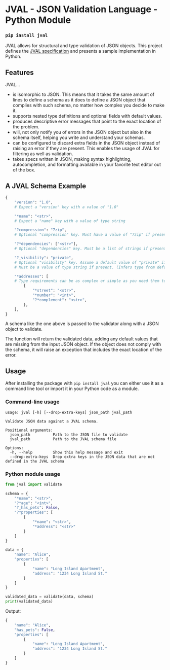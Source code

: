 # JVAL - JSON Validation Language - Python Module

### `pip install jval`

JVAL allows for structural and type validation of JSON objects.
This project defines the [JVAL specification](https://github.com/Julynx/jval/blob/main/README.md) and presents a sample implementation in Python.

## Features

JVAL...

- is isomorphic to JSON. This means that it takes the same amount of lines to define a schema as it does to define a JSON object that complies with such schema, no matter how complex you decide to make it.
- supports nested type definitions and optional fields with default values.
- produces descriptive error messages that point to the exact location of the problem.
- will, not only notify you of errors in the JSON object but also in the schema itself, helping you write and understand your schemas.
- can be configured to discard extra fields in the JSON object instead of raising an error if they are present. This enables the usage of JVAL for filtering as well as validation.
- takes specs written in JSON, making syntax highlighting, autocompletion, and formatting available in your favorite text editor out of the box.

## A JVAL Schema Example

```python
{
    "version": "1.0",
    # Expect a "version" key with a value of "1.0"

    "*name": "<str>",
    # Expect a "name" key with a value of type string

    "?compression": "7zip",
    # Optional "compression" key. Must have a value of "7zip" if present.

    "?*dependencies": ["<str>"],
    # Optional "dependencies" key. Must be a list of strings if present.

    "?_visibility": "private",
    # Optional "visibility" key. Assume a default value of "private" if not present.
    # Must be a value of type string if present. (Infers type from default value).

    "*addresses": [
    # Type requirements can be as complex or simple as you need them to be.
        {
            "*street": "<str>",
            "*number": "<int>",
            "?*complement": "<str>",
        },
    ],
}
```

A schema like the one above is passed to the validator along with a JSON object to validate.

The function will return the validated data, adding any default values that are missing from the input JSON object.
If the object does not comply with the schema, it will raise an exception that includes the exact location of the error.

## Usage

After installing the package with `pip install jval` you can either use it as a command line tool or import it in your Python code as a module.

### Command-line usage

```
usage: jval [-h] [--drop-extra-keys] json_path jval_path

Validate JSON data against a JVAL schema.

Positional arguments:
  json_path          Path to the JSON file to validate
  jval_path          Path to the JVAL schema file

Options:
  -h, --help         Show this help message and exit
  --drop-extra-keys  Drop extra keys in the JSON data that are not defined in the JVAL schema
```

### Python module usage

```python
from jval import validate

schema = {
    "*name": "<str>",
    "?*age": "<int>",
    "?_has_pets": False,
    "?*properties": [
        {
            "*name": "<str>",
            "*address": "<str>"
        }
    ]
}

data = {
    "name": "Alice",
    "properties": [
        {
            "name": "Long Island Apartment",
            "address": "1234 Long Island St."
        }
    ]
}

validated_data = validate(data, schema)
print(validated_data)
```

Output:

```python
{
    "name": "Alice",
    "has_pets": False,
    "properties": [
        {
            "name": "Long Island Apartment",
            "address": "1234 Long Island St."
        }
    ]
}
```
